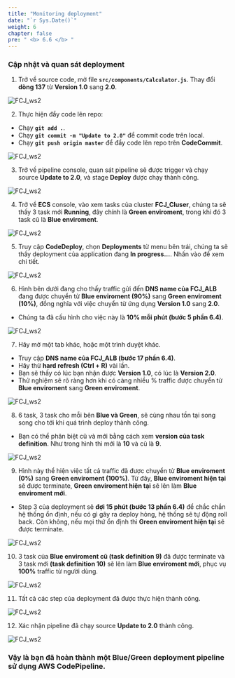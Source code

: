 ```yaml
---
title: "Monitoring deployment"
date: "`r Sys.Date()`"
weight: 6
chapter: false
pre: " <b> 6.6 </b> "
---
```


### Cập nhật và quan sát deployment

1. Trở về source code, mở file **`src/components/Calculator.js`**. Thay đổi **dòng 137** từ **Version 1.0** sang **2.0**.

![FCJ_ws2](/images/6.codedeploy/33_1.png)

2. Thực hiện đẩy code lên repo:

- Chạy **`git add .`**.
- Chạy **`git commit -m "Update to 2.0"`** để commit code trên local.
- Chạy **`git push origin master`** để đẩy code lên repo trên **CodeCommit**.

![FCJ_ws2](/images/6.codedeploy/33_2.png)

3. Trở về pipeline console, quan sát pipeline sẽ được trigger và chạy source **Update to 2.0**, và stage **Deploy** được chạy thành công.

![FCJ_ws2](/images/6.codedeploy/34.png)

4. Trở về **ECS** console, vào xem tasks của cluster **FCJ_Cluser**, chúng ta sẽ thấy 3 task mới **Running**, đây chính là **Green enviroment**, trong khi đó 3 task cũ là **Blue enviroment**.

![FCJ_ws2](/images/6.codedeploy/34_1.png)

5. Truy cập **CodeDeploy**, chọn **Deployments** từ menu bên trái, chúng ta sẽ thấy deployment của application đang **In progress...**. Nhấn vào để xem chi tiết.

![FCJ_ws2](/images/6.codedeploy/35.png)

6. Hình bên dưới đang cho thấy traffic gửi đến **DNS name của FCJ_ALB** đang được chuyển từ **Blue enviroment (90%)** sang **Green enviroment (10%)**, đồng nghĩa với việc chuyển từ ứng dụng **Version 1.0** sang **2.0**.

- Chúng ta đã cấu hình cho việc này là **10% mỗi phút (bước 5 phần 6.4)**.

![FCJ_ws2](/images/6.codedeploy/36.png)

7. Hãy mở một tab khác, hoặc một trình duyệt khác.

- Truy cập **DNS name của FCJ_ALB (bước 17 phần 6.4)**.
- Hãy thử **hard refresh (Ctrl + R)** vài lần.
- Bạn sẽ thấy có lúc bạn nhận được **Version 1.0**, có lúc là **Version 2.0**.
- Thử nghiệm sẽ rõ ràng hơn khi có càng nhiều % traffic được chuyển từ **Blue enviroment** sang **Green enviroment**.

![FCJ_ws2](/images/6.codedeploy/37.png)

8. 6 task, 3 task cho mỗi bên **Blue và Green**, sẽ cùng nhau tồn tại song song cho tới khi quá trình deploy thành công.

- Bạn có thể phân biệt cũ và mới bằng cách xem **version của task definition**. Như trong hình thì mới là **10** và cũ là **9**.

![FCJ_ws2](/images/6.codedeploy/38_1.png)

9. Hình này thể hiện việc tất cả traffic đã được chuyển từ **Blue enviroment (0%)** sang **Green enviroment (100%)**. Từ đây, **Blue enviroment hiện tại** sẽ được terminate, **Green enviroment hiện tại** sẽ lên làm **Blue enviroment mới**.

- Step 3 của deployment sẽ **đợi 15 phút (bước 13 phần 6.4)** để chắc chắn hệ thống ổn định, nếu có gì gây ra deploy hỏng, hệ thống sẽ tự động roll back. Còn không, nếu mọi thứ ổn định thì **Green enviroment hiện tại** sẽ được terminate.

![FCJ_ws2](/images/6.codedeploy/38.png)

10. 3 task của **Blue enviroment cũ (task definition 9)** đã được terminate và 3 task mới **(task definition 10)** sẽ lên làm **Blue enviroment mới**, phục vụ **100%** traffic từ người dùng.

![FCJ_ws2](/images/6.codedeploy/39_1.png)

11. Tất cả các step của deployment đã được thực hiện thành công.

![FCJ_ws2](/images/6.codedeploy/39.png)

12. Xác nhận pipeline đã chạy source **Update to 2.0** thành công.

![FCJ_ws2](/images/6.codedeploy/40.png)

### Vậy là bạn đã hoàn thành một **Blue/Green deployment pipeline** sử dụng **AWS CodePipeline**.
